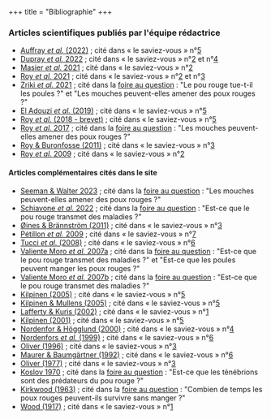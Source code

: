 
+++
title = "Bibliographie"
+++


### Articles scientifiques publiés par l'équipe rédactrice
- [Auffray *et al.* (2022)](https://link.springer.com/article/10.1007/s10886-022-01399-7) ; cité dans « le saviez-vous » n°[5](https://pourougepoule.fr/connaissance#slide_idr-5)
- [Dupray *et al.* 2022](https://onlinelibrary.wiley.com/doi/10.1002/ps.7033) ; cité dans « le saviez-vous » n°[2](https://pourougepoule.fr/connaissance#slide_idr-2) et n°[4](https://pourougepoule.fr/connaissance#slide_idr-4)
- [Masier *et al.* 2021](https://onlinelibrary.wiley.com/doi/10.1002/jez.2651) ; cité dans « le saviez-vous » n°[2](https://pourougepoule.fr/connaissance#slide_idr-2)
- [Roy *et al.* 2021](https://www.frontiersin.org/articles/10.3389/fvets.2021.650546/full) ; cité dans « le saviez-vous » n°[2](https://pourougepoule.fr/connaissance#slide_idr-2) et  n°[3](https://pourougepoule.fr/connaissance#slide_idr-3)
- [Zriki *et al.* 2021](https://onlinelibrary.wiley.com/doi/10.1002/jez.2496) ; cité dans la [foire au question](/faq) : "Le pou rouge tue-t-il les poules ?" et "Les mouches peuvent-elles amener des poux rouges ?"
- [El Adouzi *et al.* (2019)](https://www.cambridge.org/core/journals/parasitology/article/abs/modulation-of-feed-composition-is-able-to-make-hens-less-attractive-to-the-poultry-red-mite-dermanyssus-gallinae/A767F6C67FC90C4F0BF01462AE5E7054) ; cité dans « le saviez-vous » n°[5](https://pourougepoule.fr/connaissance#slide_idr-5)
- [Roy *et al.* (2018 - brevet)](https://data.inpi.fr/brevets/FR3060258?q=composition%20anti-acarien#FR3060258) ; cité dans « le saviez-vous » n°[5](https://pourougepoule.fr/connaissance#slide_idr-5)
- [Roy *et al.* 2017](https://www.sciencedirect.com/science/article/abs/pii/S104996441730169X?via%3Dihubs) ; cité dans la [foire au question](/faq) : "Les mouches peuvent-elles amener des poux rouges ?"
- [Roy & Buronfosse (2011)](https://pubmed.ncbi.nlm.nih.gov/21799818/) ; cité dans « le saviez-vous » n°[3](https://pourougepoule.fr/connaissance#slide_idr-3)
-  [Roy *et al.* 2009](https://link.springer.com/article/10.1007/s10493-009-9239-1) ; cité dans « le saviez-vous » n°[2](https://pourougepoule.fr/connaissance#slide_idr-2)


#### Articles complémentaires cités dans le site 

- [Seeman & Walter 2023](https://www.annualreviews.org/doi/pdf/10.1146/annurev-ento-120220-013329) ; cité dans la [foire au question](/faq) : "Les mouches peuvent-elles amener des poux rouges ?"
- [Schiavone *et al.* 2022](https://parasitesandvectors.biomedcentral.com/articles/10.1186/s13071-021-05142-1) ; cité dans la [foire au question](/faq) : "Est-ce que le pou rouge transmet des maladies ?"
- [Øines & Brännström (2011)](https://resjournals.onlinelibrary.wiley.com/doi/10.1111/j.1365-2915.2011.00958.x) ; cité dans « le saviez-vous » n°[3](https://pourougepoule.fr/connaissance#slide_idr-3)
- [Pétillon *et al.* 2009](https://royalsocietypublishing.org/doi/10.1098/rsbl.2009.0127) ; cité dans « le saviez-vous » n°[7](https://pourougepoule.fr/connaissance#slide_idr-7) 
- [Tucci *et al.* (2008)](https://pubmed.ncbi.nlm.nih.gov/18502586/) ; cité dans « le saviez-vous » n°[6](https://pourougepoule.fr/connaissance#slide_idr-6)
- [Valiente Moro *et al.* 2007a](https://www.tandfonline.com/doi/full/10.1080/03079450701460484) ; cité dans la [foire au question](/faq) : "Est-ce que le pou rouge transmet des maladies ?" et "Est-ce que les poules peuvent manger les poux rouges ?"
- [Valiente Moro *et al.* 2007b](https://www.sciencedirect.com/science/article/abs/pii/S030440170700101X) ; cité dans la [foire au question](/faq) : "Est-ce que le pou rouge transmet des maladies ?"
- [Kilpinen (2005)](https://resjournals.onlinelibrary.wiley.com/doi/full/10.1111/j.1365-3032.2005.00452.x) ; cité dans « le saviez-vous » n°[5](https://pourougepoule.fr/connaissance#slide_idr-5)
- [Kilpinen & Mullens (2005)](https://resjournals.onlinelibrary.wiley.com/doi/full/10.1111/j.0269-283X.2004.00522.x) ; cité dans « le saviez-vous » n°[5](https://pourougepoule.fr/connaissance#slide_idr-5) 
- [Lafferty & Kuris (2002)](https://www.sciencedirect.com/science/article/abs/pii/S0169534702026150) ; cité dans « le saviez-vous » n°[1](https://pourougepoule.fr/connaissance#slide_idr-1) 
- [Kilpinen (2001)](https://link.springer.com/article/10.1023/A:1020409221348) ; cité dans « le saviez-vous » n°[5](https://pourougepoule.fr/connaissance#slide_idr-5)
- [Nordenfor & Högglund (2000)](https://www.tandfonline.com/doi/abs/10.1080/713654991) ; cité dans « le saviez-vous » n°[4](https://pourougepoule.fr/connaissance#slide_idr-4)
- [Nordenfors *et al.* (1999)](https://academic.oup.com/jme/article-abstract/36/1/68/876355) ; cité dans « le saviez-vous » n°[6](https://pourougepoule.fr/connaissance#slide_idr-6)
- [Oliver (1996)](https://academic.oup.com/jme/article-abstract/3/1/29/864276?redirectedFrom=fulltext) ; cité dans « le saviez-vous » n°[3](https://pourougepoule.fr/connaissance#slide_idr-3)
- [Maurer & Baumgärtner (1992)](https://link.springer.com/article/10.1007/BF01193965) ; cité dans « le saviez-vous » n°[6](https://pourougepoule.fr/connaissance#slide_idr-6)
- [Oliver (1977)](https://www.annualreviews.org/doi/abs/10.1146/annurev.en.22.010177.002203?journalCode=ento) ; cité dans « le saviez-vous » n°[3](https://pourougepoule.fr/connaissance#slide_idr-3)
- [Koslov 1970](https://www.cabdirect.org/cabdirect/abstract/19721001749) ; cité dans la [foire au question](/faq) : "Est-ce que les ténébrions sont des prédateurs du pou rouge ?"
- [Kirkwood (1963)](https://www.sciencedirect.com/science/article/pii/0014489463900432) ; cité dans la [foire au question](/faq) : "Combien de temps les poux rouges peuvent-ils survivre sans manger ?"
- [Wood (1917)](https://www.biodiversitylibrary.org/item/190790#page/5/mode/1up) ; cité dans « le saviez-vous » n°[1](https://pourougepoule.fr/connaissance#slide_idr-1) 

